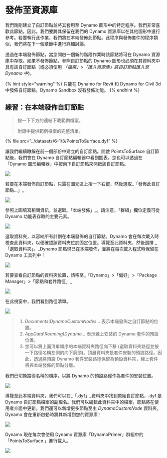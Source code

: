 # 發佈至資源庫

我們剛剛建立了自訂節點並將其套用至 Dynamo 圖形中的特定程序。我們非常喜歡此節點，因此，我們要將其保留在我們的 Dynamo 資源庫以在其他圖形中進行參考。若要執行此作業，我們將在本端發佈此節點。此程序與發佈套件的程序類似，我們將在下一個章節中進行詳細討論。

透過在本端發佈節點，當您開啟一個新的階段作業時該節點將可在 Dynamo 資源庫中存取。如果不發佈節點，參照自訂節點的 Dynamo 圖形也必須在其資料夾中具有該自訂節點（或必須使用 _「檔案」>「匯入資源庫」將自訂節點匯入至 Dynamo 中_)。

{% hint style="warning" %}
只能在 Dynamo for Revit 和 Dynamo for Civil 3d 中發佈自訂節點。Dynamo Sandbox 沒有發佈功能。
{% endhint %}

## 練習：在本端發佈自訂節點

> 按一下下方的連結下載範例檔案。
>
> 附錄中提供範例檔案的完整清單。

{% file src="../datasets/6-1/3/PointsToSurface.dyf" %}

讓我們繼續瞭解在前一個部份中建立的自訂節點。開啟 PointsToSurface 自訂節點後，我們會在 Dynamo 自訂節點編輯器中看到圖表。您也可以透過在「Dynamo 圖形編輯器」中按兩下自訂節點來開啟該自訂節點。

![](<../images/6-1/3/publish custom node locally 01.jpg>)

若要在本端發佈自訂節點，只需在圖元區上按一下右鍵，然後選取_「發佈此自訂節點...」_

![](<../images/6-1/3/publish custom node exercise - 02.jpg>)

參照上圖填寫相關資訊，並選取_「本端發佈」_。請注意，「群組」欄位定義可從 Dynamo 功能表存取的主要元素。

![](<../images/6-1/3/publish custom node exercise - 03.jpg>)

選取資料夾，以容納所有計劃在本端發佈的自訂節點。Dynamo 會在每次載入時檢查此資料夾，以便確認該資料夾位於固定位置。導覽至此資料夾，然後選擇 _「選取資料夾」。_Dynamo 節點現已在本端發佈，並將在每次載入程式時保留在 Dynamo 工具列中！

![](<../images/6-1/3/publish custom node exercise - 04.jpg>)

若要查看自訂節點的資料夾位置，請移至_「Dynamo」>「偏好」>「Package Manager」>「節點和套件路徑」_

![](<../images/6-1/3/publish custom node exercise - 05.jpg>)

在此視窗中，我們看到路徑清單。

![](<../images/6-1/3/publish custom node exercise - 06.jpg>)

> 1. _Documents\DynamoCustomNodes..._ 表示本端發佈之自訂節點的位置。
> 2. _AppData\Roaming\Dynamo..._ 表示線上安裝的 Dynamo 套件的預設位置。
> 3. 您可以將上面清單順序的本端資料夾路徑向下移 (選取資料夾路徑並按一下路徑名稱左側的向下箭頭)。頂層資料夾是套件安裝的預設路徑。因此，透過將預設 Dynamo 套件安裝路徑保留為預設資料夾，線上套件將與本端發佈的節點分離。

我們已切換路徑名稱的順序，以將 Dynamo 的預設路徑作為套件的安裝位置。

![](<../images/6-1/3/publish custom node exercise - 07.jpg>)

導覽至此本端資料夾，我們可以在_「.dyf」_資料夾中找到原始自訂節點，.dyf 是 Dynamo 自訂節點檔案的副檔名。我們可以編輯此資料夾中的檔案，節點將在使用者介面中更新。我們還可以新增更多節點至主 _DynamoCustomNode_ 資料夾，Dynamo 會在重新啟動時將其新增到您的資源庫！

![](<../images/6-1/3/publish custom node exercise - 08.jpg>)

Dynamo 現在每次會使用 Dynamo 資源庫「DynamoPrimer」群組中的 「PointsToSurface 」進行載入。

![](<../images/6-1/3/publish custom node exercise - 09.jpg>)
